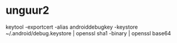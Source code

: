 # unguur2
keytool -exportcert -alias androiddebugkey -keystore ~/.android/debug.keystore | openssl sha1 -binary | openssl base64
